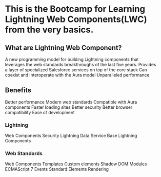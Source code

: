 # This is the Bootcamp for Learning Lightning Web Components(LWC) from the very basics.

## What are Lightning Web Component?

A new programming model for building Lightning components that leverages the web standards breakthroughs of the last five years.
Provides a layer of specialized Salesforce services on top of the core stack
Can coexist and interoperate with the Aura model
Unparalleled performance

## Benefits

Better performance
Modern web standards
Compatible with Aura components
Faster loading sites
Better security
Better browser compatibility
Ease of development

### Lightning

Web Components
Security
Lightning Data Service
Base Lightning Components

### Web Standards

Web Components
Templates
Custom elements
Shadow DOM
Modules
ECMAScript 7
Events
Standard Elements
Rendering
